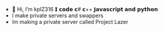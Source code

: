 - 👋 Hi, I’m kpIZ316
𝗜 𝗰𝗼𝗱𝗲 𝗰# 𝗰++ 𝗝𝗮𝘃𝗮𝘀𝗰𝗿𝗶𝗽𝘁 𝗮𝗻𝗱 𝗽𝘆𝘁𝗵𝗼𝗻
- I make private servers and swappers
- Im making a private server called Project Lazer

<!---
kpIZ316/kpIZ316 is a ✨ special ✨ repository because its `README.md` (this file) appears on your GitHub profile.
You can click the Preview link to take a look at your changes.
--->

